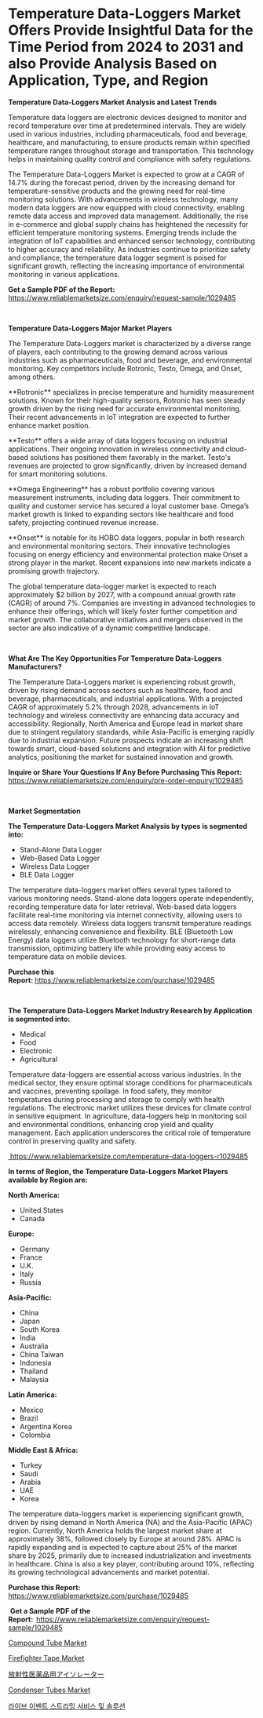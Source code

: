 <p><h1>Temperature Data-Loggers Market Offers Provide Insightful Data for the Time Period from 2024 to 2031 and also Provide Analysis Based on Application, Type, and Region</h1></p><p><strong>Temperature Data-Loggers Market Analysis and Latest Trends</strong></p>
<p><p>Temperature data loggers are electronic devices designed to monitor and record temperature over time at predetermined intervals. They are widely used in various industries, including pharmaceuticals, food and beverage, healthcare, and manufacturing, to ensure products remain within specified temperature ranges throughout storage and transportation. This technology helps in maintaining quality control and compliance with safety regulations.</p><p>The Temperature Data-Loggers Market is expected to grow at a CAGR of 14.7% during the forecast period, driven by the increasing demand for temperature-sensitive products and the growing need for real-time monitoring solutions. With advancements in wireless technology, many modern data loggers are now equipped with cloud connectivity, enabling remote data access and improved data management. Additionally, the rise in e-commerce and global supply chains has heightened the necessity for efficient temperature monitoring systems. Emerging trends include the integration of IoT capabilities and enhanced sensor technology, contributing to higher accuracy and reliability. As industries continue to prioritize safety and compliance, the temperature data logger segment is poised for significant growth, reflecting the increasing importance of environmental monitoring in various applications.</p></p>
<p><strong>Get a Sample PDF of the Report:&nbsp;</strong> <a href="https://www.reliablemarketsize.com/enquiry/request-sample/1029485">https://www.reliablemarketsize.com/enquiry/request-sample/1029485</a></p>
<p>&nbsp;</p>
<p><strong>Temperature Data-Loggers Major Market Players</strong></p>
<p><p>The Temperature Data-Loggers market is characterized by a diverse range of players, each contributing to the growing demand across various industries such as pharmaceuticals, food and beverage, and environmental monitoring. Key competitors include Rotronic, Testo, Omega, and Onset, among others.</p><p>**Rotronic** specializes in precise temperature and humidity measurement solutions. Known for their high-quality sensors, Rotronic has seen steady growth driven by the rising need for accurate environmental monitoring. Their recent advancements in IoT integration are expected to further enhance market position.</p><p>**Testo** offers a wide array of data loggers focusing on industrial applications. Their ongoing innovation in wireless connectivity and cloud-based solutions has positioned them favorably in the market. Testo's revenues are projected to grow significantly, driven by increased demand for smart monitoring solutions.</p><p>**Omega Engineering** has a robust portfolio covering various measurement instruments, including data loggers. Their commitment to quality and customer service has secured a loyal customer base. Omega’s market growth is linked to expanding sectors like healthcare and food safety, projecting continued revenue increase.</p><p>**Onset** is notable for its HOBO data loggers, popular in both research and environmental monitoring sectors. Their innovative technologies focusing on energy efficiency and environmental protection make Onset a strong player in the market. Recent expansions into new markets indicate a promising growth trajectory.</p><p>The global temperature data-logger market is expected to reach approximately $2 billion by 2027, with a compound annual growth rate (CAGR) of around 7%. Companies are investing in advanced technologies to enhance their offerings, which will likely foster further competition and market growth. The collaborative initiatives and mergers observed in the sector are also indicative of a dynamic competitive landscape.</p></p>
<p>&nbsp;</p>
<p><strong>What Are The Key Opportunities For Temperature Data-Loggers Manufacturers?</strong></p>
<p><p>The Temperature Data-Loggers market is experiencing robust growth, driven by rising demand across sectors such as healthcare, food and beverage, pharmaceuticals, and industrial applications. With a projected CAGR of approximately 5.2% through 2028, advancements in IoT technology and wireless connectivity are enhancing data accuracy and accessibility. Regionally, North America and Europe lead in market share due to stringent regulatory standards, while Asia-Pacific is emerging rapidly due to industrial expansion. Future prospects indicate an increasing shift towards smart, cloud-based solutions and integration with AI for predictive analytics, positioning the market for sustained innovation and growth.</p></p>
<p><strong>Inquire or Share Your Questions If Any Before Purchasing This Report:</strong> <a href="https://www.reliablemarketsize.com/enquiry/pre-order-enquiry/1029485">https://www.reliablemarketsize.com/enquiry/pre-order-enquiry/1029485</a></p>
<p>&nbsp;</p>
<p><strong>Market Segmentation</strong></p>
<p><strong>The Temperature Data-Loggers Market Analysis by types is segmented into:</strong></p>
<p><ul><li>Stand-Alone Data Logger</li><li>Web-Based Data Logger</li><li>Wireless Data Logger</li><li>BLE Data Logger</li></ul></p>
<p><p>The temperature data-loggers market offers several types tailored to various monitoring needs. Stand-alone data loggers operate independently, recording temperature data for later retrieval. Web-based data loggers facilitate real-time monitoring via internet connectivity, allowing users to access data remotely. Wireless data loggers transmit temperature readings wirelessly, enhancing convenience and flexibility. BLE (Bluetooth Low Energy) data loggers utilize Bluetooth technology for short-range data transmission, optimizing battery life while providing easy access to temperature data on mobile devices.</p></p>
<p><strong>Purchase this Report:&nbsp;</strong><a href="https://www.reliablemarketsize.com/purchase/1029485">https://www.reliablemarketsize.com/purchase/1029485</a></p>
<p>&nbsp;</p>
<p><strong>The Temperature Data-Loggers Market Industry Research by Application is segmented into:</strong></p>
<p><ul><li>Medical</li><li>Food</li><li>Electronic</li><li>Agricultural</li></ul></p>
<p><p>Temperature data-loggers are essential across various industries. In the medical sector, they ensure optimal storage conditions for pharmaceuticals and vaccines, preventing spoilage. In food safety, they monitor temperatures during processing and storage to comply with health regulations. The electronic market utilizes these devices for climate control in sensitive equipment. In agriculture, data-loggers help in monitoring soil and environmental conditions, enhancing crop yield and quality management. Each application underscores the critical role of temperature control in preserving quality and safety.</p></p>
<p><a href="https://www.reliablemarketsize.com/temperature-data-loggers-r1029485">&nbsp;https://www.reliablemarketsize.com/temperature-data-loggers-r1029485</a></p>
<p><strong>In terms of Region, the Temperature Data-Loggers Market Players available by Region are:</strong></p>
<p>
    <p> <strong> North America: </strong>
        <ul>
            <li>United States</li>
            <li>Canada</li>
        </ul>
        </p> 
    <p> <strong> Europe: </strong>
        <ul>
            <li>Germany</li>
            <li>France</li>
            <li>U.K.</li>
            <li>Italy</li>
            <li>Russia</li>
        </ul>
        </p> 
    <p> <strong> Asia-Pacific: </strong>
        <ul>
            <li>China</li>
            <li>Japan</li>
            <li>South Korea</li>
            <li>India</li>
            <li>Australia</li>
            <li>China Taiwan</li>
            <li>Indonesia</li>
            <li>Thailand</li>
            <li>Malaysia</li>
        </ul>
        </p> 
    <p> <strong> Latin America: </strong>
        <ul>
            <li>Mexico</li>
            <li>Brazil</li>
            <li>Argentina Korea</li>
            <li>Colombia</li>
        </ul>
        </p> 
    <p> <strong> Middle East & Africa: </strong>
        <ul>
            <li>Turkey</li>
            <li>Saudi</li>
            <li>Arabia</li>
            <li>UAE</li>
            <li>Korea</li>
        </ul>
    </p>
    </p>
<p><p>The temperature data-loggers market is experiencing significant growth, driven by rising demand in North America (NA) and the Asia-Pacific (APAC) region. Currently, North America holds the largest market share at approximately 38%, followed closely by Europe at around 28%. APAC is rapidly expanding and is expected to capture about 25% of the market share by 2025, primarily due to increased industrialization and investments in healthcare. China is also a key player, contributing around 10%, reflecting its growing technological advancements and market potential.</p></p>
<p><strong>Purchase this Report: </strong><a href="https://www.reliablemarketsize.com/purchase/1029485">https://www.reliablemarketsize.com/purchase/1029485</a></p>
<p>&nbsp;<strong>Get a Sample PDF of the Report:&nbsp;&nbsp;</strong><a href="https://www.reliablemarketsize.com/enquiry/request-sample/1029485">https://www.reliablemarketsize.com/enquiry/request-sample/1029485</a></p>
<p><strong></strong></p>
<p><p><a href="https://issuu.com/reportprime-2/docs/compound-tube-market-size-2030.pptx_7a7c3598c67f0e">Compound Tube Market</a></p><p><a href="https://medium.com/@peach7904/the-comprehensive-firefighter-tape-market-research-report-is-essential-for-understanding-current-92c8cedb306b">Firefighter Tape Market</a></p><p><a href="https://medium.com/@vedakuvlis2023/radiopharmacy-isolators-market-%E3%81%AF-%E3%82%B3%E3%82%B9%E3%83%88%E7%AE%A1%E7%90%86%E3%81%A8%E5%8A%B9%E7%8E%87%E5%90%91%E4%B8%8A%E3%82%92%E5%84%AA%E5%85%88%E3%81%97%E3%81%BE%E3%81%99-%E3%81%95%E3%82%89%E3%81%AB-%E5%A0%B1%E5%91%8A%E6%9B%B8%E3%81%AF%E5%B8%82%E5%A0%B4%E3%81%AE%E9%9C%80%E8%A6%81%E9%9D%A2%E3%81%A8%E4%BE%9B%E7%B5%A6%E9%9D%A2%E3%81%AE%E4%B8%A1%E6%96%B9%E3%82%92%E3%82%AB%E3%83%90%E3%83%BC%E3%81%97%E3%81%A6%E3%81%84%E3%81%BE%E3%81%99-radiopharmacy-4ee49f7bf451">放射性医薬品用アイソレーター</a></p><p><a href="https://issuu.com/reportprime-2/docs/condenser-tubes-market-size-2030.pp_4a09f715bf2d0e">Condenser Tubes Market</a></p><p><a href="https://medium.com/@eunicevaughan35/%EC%84%B8%EA%B3%84-live-event-streaming-services-solutions-market-%EC%9D%80-2024%EC%97%90%EC%84%9C-2031%EB%A1%9C-%EC%97%B0%ED%8F%89%EA%B7%A0-%EC%A6%9D%EA%B0%80%EC%9C%A8%EC%9D%84-%EB%B3%B4%EC%9D%BC-%EA%B2%83%EC%9C%BC%EB%A1%9C-%EC%98%88%EC%83%81%EB%90%A9%EB%8B%88%EB%8B%A4-a4b8d696b4fe">라이브 이벤트 스트리밍 서비스 및 솔루션</a></p></p>